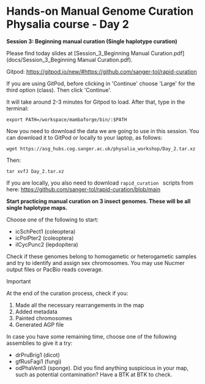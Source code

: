 # Hands-on Manual Genome Curation Physalia course - Day 2

**Session 3: Beginning manual curation (Single haplotype curation)**

Please find today slides at [Session_3_Beginning Manual Curation.pdf](docs/Session_3_Beginning Manual Curation.pdf).

Gitpod: https://gitpod.io/new/#https://github.com/sanger-tol/rapid-curation

If you are using GitPod, before clicking in 'Continue' choose 'Large' for the third option (class). Then click 'Continue'.

It will take around 2-3 minutes for Gitpod to load. After that, type in the terminal: 

```
export PATH=/workspace/mambaforge/bin/:$PATH

```

Now you need to download the data we are going to use in this session. You can download it to GitPod or locally to your laptop, as follows:


```
wget https://asg_hubs.cog.sanger.ac.uk/physalia_workshop/Day_2.tar.xz
```

Then:

```
tar xvfJ Day_2.tar.xz
```

If you are locally, you also need to download ```rapid_curation ``` scripts from here: https://github.com/sanger-tol/rapid-curation/blob/main


**Start practicing manual curation on 3 insect genomes. These will be all single haplotype maps.**

Choose one of the following to start:

- icSchPect1 (coleoptera)
- icPolPter2 (coleoptera)
- ilCycPunc2 (lepdopitera)

Check if these genomes belong to homogametic or heterogametic samples and try to identify and assign sex chromosomes. You may use Nucmer output files or PacBio reads coverage.

> [!IMPORTANT]
> At the end of the curation process, check if you:
> 1. Made all the necessary rearrangements in the map
> 2. Added metadata
> 3. Painted chromosomes
> 4. Generated AGP file

In case you have some remaining time, choose one of the following assemblies to give it a try:
- drPruBrig1 (dicot)
- gfRusFagi1 (fungi)
- odPhaVent3 (sponge). Did you find anything suspicious in your map, such as potential contamination? Have a BTK at BTK to check.
